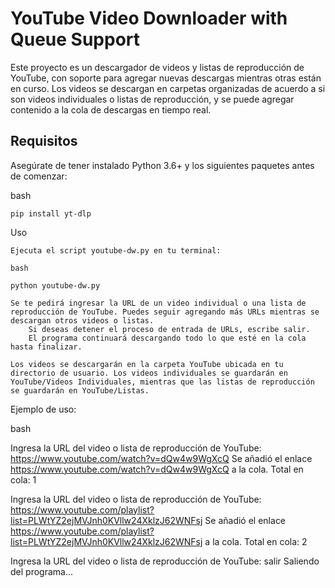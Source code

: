 # YouTube Video Downloader with Queue Support

Este proyecto es un descargador de videos y listas de reproducción de YouTube, con soporte para agregar nuevas descargas mientras otras están en curso. Los videos se descargan en carpetas organizadas de acuerdo a si son videos individuales o listas de reproducción, y se puede agregar contenido a la cola de descargas en tiempo real.

## Requisitos

Asegúrate de tener instalado Python 3.6+ y los siguientes paquetes antes de comenzar:


bash

    pip install yt-dlp

Uso

    Ejecuta el script youtube-dw.py en tu terminal:

    bash

    python youtube-dw.py

    Se te pedirá ingresar la URL de un video individual o una lista de reproducción de YouTube. Puedes seguir agregando más URLs mientras se descargan otros videos o listas.
        Si deseas detener el proceso de entrada de URLs, escribe salir.
        El programa continuará descargando todo lo que esté en la cola hasta finalizar.

    Los videos se descargarán en la carpeta YouTube ubicada en tu directorio de usuario. Los videos individuales se guardarán en YouTube/Videos Individuales, mientras que las listas de reproducción se guardarán en YouTube/Listas.

Ejemplo de uso:

bash

Ingresa la URL del video o lista de reproducción de YouTube: https://www.youtube.com/watch?v=dQw4w9WgXcQ
Se añadió el enlace https://www.youtube.com/watch?v=dQw4w9WgXcQ a la cola. Total en cola: 1

Ingresa la URL del video o lista de reproducción de YouTube: https://www.youtube.com/playlist?list=PLWtYZ2ejMVJnh0KVllw24XklzJ62WNFsj
Se añadió el enlace https://www.youtube.com/playlist?list=PLWtYZ2ejMVJnh0KVllw24XklzJ62WNFsj a la cola. Total en cola: 2

Ingresa la URL del video o lista de reproducción de YouTube: salir
Saliendo del programa...
